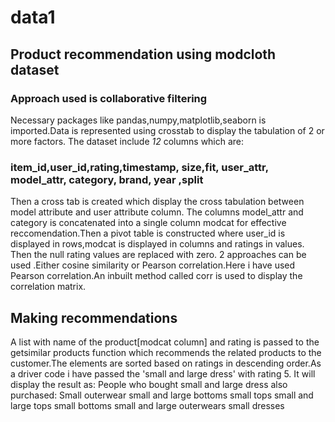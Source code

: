 # data1
## Product recommendation using modcloth dataset
### Approach used is collaborative filtering
Necessary packages like pandas,numpy,matplotlib,seaborn is imported.Data is represented using crosstab to display the tabulation of 2 or more factors.
The dataset include _12_ columns which are:
###  item_id,user_id,rating,timestamp,	size,fit,	user_attr,	model_attr,	category,	brand,	year	,split	
Then a cross  tab is created which display the cross tabulation between model attribute and user attribute column. The columns model_attr and category is concatenated into a single column modcat for effective reccomendation.Then a pivot table is constructed where user_id is displayed in rows,modcat is displayed in columns and ratings in values.
Then the null rating  values are replaced with zero. 2 approaches can be used .Either cosine similarity or Pearson correlation.Here i have used Pearson correlation.An inbuilt method called corr is used to display the correlation matrix.
## Making recommendations
A list with name of the product[modcat column] and rating is passed to the getsimilar products function which recommends the related products to the customer.The elements are sorted based on ratings in descending order.As a driver code i have passed the 'small and large dress' with rating 5.
It will display the result as:
People who bought small and large dress also purchased:
Small outerwear
small and large bottoms
small tops
small and large tops
small bottoms
small and large outerwears
small dresses


